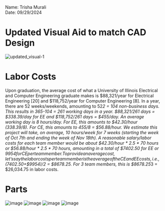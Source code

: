 Name: Trisha Murali <br/>
Date: 09/29/2024

# Updated Visual Aid to match CAD Design 

![updated_visual-1](https://github.com/user-attachments/assets/ea5fbd67-a382-4606-a238-0eaf16568e2b)

# Labor Costs 
Upon graduation, the average cost of what a University of Illinois Electrical and Computer Engineering graduate makes is $88,321/year for Electrical Engineering [20] and $118,752/year for Computer Engineering [8]. In a year, there are 52 weeks/weekends, amounting to 52*2  = 104 non-business days. This results in 365-104 = 261 working days in a year. $88,321/261 days = $338.39/day for EE and $118,752/261 days = $455/day. An average working day is 8 hours/day. For EE, this amounts to $42.30/hour (338.39/8). For CE, this amounts to 455/8 = $56.88/hour. We estimate this project will take, on average, 10 hours/week for 7 weeks (starting the week of Oct 7th and ending the week of Nov 18th). A reasonable salary/labor costs for each team member would be about $42.30/hour * 2.5 * 70 hours or $56.88/hour * 2.5 * 70 hours, amounting in a total of $7402.50 for EE or $9954 for CE per team member. To provide an average cost, let’s say the labor costs per team member is the average of the CE and EE costs, i.e., ($7402.50+$9954)/2 = $8678.25. For 3 team members, this is $8678.25*3 = $26,034.75 in labor costs.

# Parts 
![image](https://github.com/user-attachments/assets/9147baf8-69e9-4fee-bb26-c13c026ec2da)
![image](https://github.com/user-attachments/assets/cede5649-3faa-43d4-9288-91a7f1299973)
![image](https://github.com/user-attachments/assets/b419cd61-b773-4733-b163-ea78a4d0a325)
![image](https://github.com/user-attachments/assets/d7f4c3af-f7de-4646-8754-2c5da310a029)



